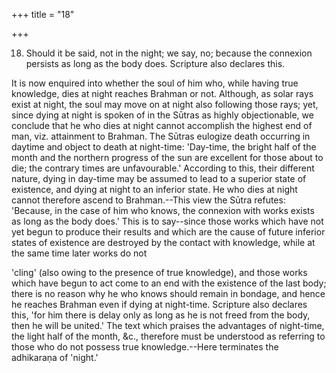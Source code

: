 +++
title = "18"

+++


18. Should it be said, not in the night; we say, no; because the connexion persists as long as the body does. Scripture also declares this.

It is now enquired into whether the soul of him who, while having true knowledge, dies at night reaches Brahman or not. Although, as solar rays exist at night, the soul may move on at night also following those rays; yet, since dying at night is spoken of in the Sūtras as highly objectionable, we conclude that he who dies at night cannot accomplish the highest end of man, viz. attainment to Brahman. The Sūtras eulogize death occurring in daytime and object to death at night-time: 'Day-time, the bright half of the month and the northern progress of the sun are excellent for those about to die; the contrary times are unfavourable.' According to this, their different nature, dying in day-time may be assumed to lead to a superior state of existence, and dying at night to an inferior state. He who dies at night cannot therefore ascend to Brahman.--This view the Sūtra refutes: 'Because, in the case of him who knows, the connexion with works exists as long as the body does.' This is to say--since those works which have not yet begun to produce their results and which are the cause of future inferior states of existence are destroyed by the contact with knowledge, while at the same time later works do not

 'cling' (also owing to the presence of true knowledge), and those works which have begun to act come to an end with the existence of the last body; there is no reason why he who knows should remain in bondage, and hence he reaches Brahman even if dying at night-time. Scripture also declares this, 'for him there is delay only as long as he is not freed from the body, then he will be united.' The text which praises the advantages of night-time, the light half of the month, &c., therefore must be understood as referring to those who do not possess true knowledge.--Here terminates the adhikaraṇa of 'night.'

